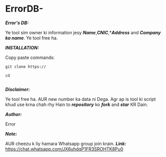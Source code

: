 # ErrorDB-
***Error's DB:***

Ye tool sim owner ki information jesy ***Name***,***CNIC***,****Address*** and ***Company ka name***.
Ye tool free ha. 

***INSTALLATION:***

Copy paste commands:
```
git clone https:// 

```
```
cd 

```
```python Error.py
```

***Disclaimer:***

Ye tool free ha. AUR new number ka data ni Dega. Agr ap is tool ki script khud use krna chah rhy Hain to ***repository*** ko ***fork*** and ***star*** KR Dain.

***Author:***

Error

***Note:***

AUR cheezu k liy hamara Whatsapp group join krain. 
***Link:***
             https://chat.whatsapp.com/JX6uhdqP1FR3SROHTK8Pu0
